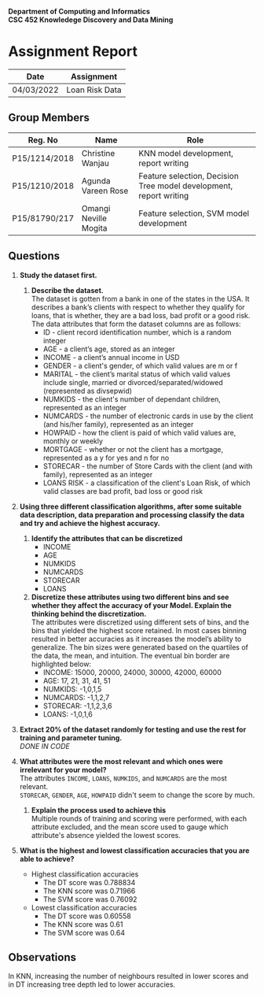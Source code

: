 **Department of Computing and Informatics** \
**CSC 452 Knowledege Discovery and Data Mining**

# Assignment Report

| Date       | Assignment     |
| ---------- | -------------- |
| 04/03/2022 | Loan Risk Data |

## Group Members

| Reg. No       | Name                  | Role                                                               |
| ------------- | --------------------- | ------------------------------------------------------------------ |
| P15/1214/2018 | Christine Wanjau      | KNN model development, report writing                              |
| P15/1210/2018 | Agunda Vareen Rose    | Feature selection, Decision Tree model development, report writing |
| P15/81790/217 | Omangi Neville Mogita | Feature selection, SVM model development                           |

## Questions

1. **Study the dataset first.**
   1. **Describe the dataset.** \
The dataset is gotten from a bank in one of the states in the USA. It describes a bank’s clients with respect to whether they qualify for loans, that is whether, they are a bad loss,  bad profit or a good risk. \
The data attributes that form the dataset columns are as follows:
      * ID - client record identification number, which is a random integer
      * AGE - a client’s age, stored as an integer
      * INCOME - a client’s annual income in USD
      * GENDER - a client's gender, of which valid values are m or f
      * MARITAL	- the client’s marital status of which valid values include single, married or divorced/separated/widowed (represented as divsepwid)
      * NUMKIDS	- the client's number of dependant children, represented as an integer
      * NUMCARDS - the number of electronic cards in use by the client (and his/her family), represented as an integer	
      * HOWPAID	- how the client is paid of which valid values are, monthly or weekly
      * MORTGAGE - whether or not the client has a mortgage, represented as a y for yes and n for no
      * STORECAR - the number of Store Cards with the client (and with family), represented as an integer
      * LOANS RISK - a classification of the client's Loan Risk, of which valid classes are bad profit, bad loss or good risk

1. **Using three different classification algorithms, after some suitable data description, data preparation and processing classify the data and try and achieve the highest accuracy.**
   1. **Identify the attributes that can be discretized**
      * INCOME
      * AGE
      * NUMKIDS
      * NUMCARDS
      * STORECAR
      * LOANS
   2. **Discretize these attributes using two different bins and see whether they affect the accuracy of your Model. Explain the thinking behind the discretization.** \
      The attributes were discretized using different sets of bins, and the bins that yielded the highest score retained. In most cases binning resulted in better accuracies as it increases the model’s ability to generalize. The bin sizes were generated based on the quartiles of the data, the mean, and intuition. The eventual bin border are highlighted below:
      * INCOME: 15000, 20000, 24000, 30000, 42000, 60000
      * AGE: 17, 21, 31, 41, 51
      * NUMKIDS: -1,0,1,5
      * NUMCARDS: -1,1,2,7
      * STORECAR: -1,1,2,3,6
      * LOANS: -1,0,1,6
2. **Extract 20% of the dataset randomly for testing and use the rest for training and parameter tuning.** \
   _DONE IN CODE_
3. **What attributes were the most relevant and which ones were irrelevant for your model?** \
   The attributes `INCOME`, `LOANS`, `NUMKIDS`, and `NUMCARDS` are the most relevant. \
   `STORECAR`, `GENDER`, `AGE`, `HOWPAID` didn't seem to change the score by much.
   1. **Explain the process used to achieve this** \
   Multiple rounds of training and scoring were performed, with each attribute excluded, and the mean score used to gauge which attribute's absence yielded the lowest scores.
4. **What is the highest and lowest classification accuracies that you are able to achieve?**
   * Highest classification accuracies
     * The DT score was 0.788834
     * The KNN score was 0.71966
     * The SVM score was 0.76092
   * Lowest classification accuracies
     * The DT score was 0.60558
     * The KNN score was 0.61
     * The SVM score was 0.64

## Observations
In KNN, increasing the number of neighbours resulted in lower scores and in DT increasing tree depth led to lower accuracies.
